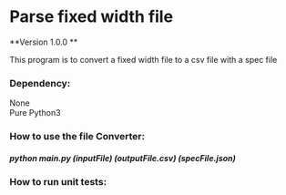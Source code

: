 # Parse fixed width file
**Version 1.0.0 **

This program is to convert a fixed width file to a csv file with a spec file
### Dependency:
None <br>
Pure Python3

### How to use the file Converter:
##### python main.py (inputFile) (outputFile.csv) (specFile.json)
### How to run unit tests:

